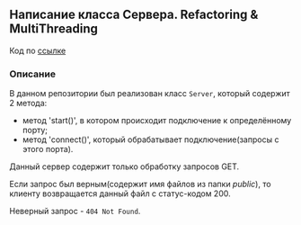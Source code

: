 ## Написание класса Сервера. Refactoring & MultiThreading

Код по [ссылке](https://github.com/A-Sakhmina/netology_http_server/blob/master/http-server/src/main/java/ru/netology/server/Server.java)

### Описание
В данном репозитории был реализован класс `Server`, который содержит 2 метода:
- метод 'start()', в котором происходит подключение к определённому порту;
- метод 'connect()', который обрабатывает подключение(запросы с этого порта).

Данный сервер содержит только обработку запросов GET.

Если запрос был верным(содержит имя файлов из папки *public*), то клиенту возвращается данный файл с статус-кодом 200.

Неверный запрос - `404 Not Found`.